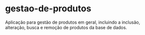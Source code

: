 # gestao-de-produtos
Aplicação para gestão de produtos em geral, incluindo a inclusão, alteração, busca e remoção de produtos da base de dados.
